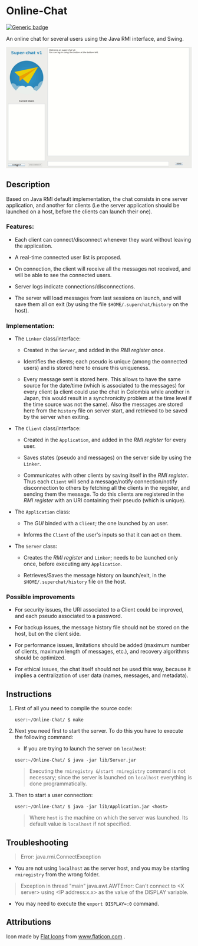 # Online-Chat

[![Generic badge](https://img.shields.io/badge/license-Unlicense-green.svg)](https://shields.io/)

An online chat for several users using the Java RMI interface, and Swing.

<p align="center">
<img src="assets/presentation_1.gif" width="550">
</p>

## Description

Based on Java RMI default implementation, the chat consists in one 
server application, and another for clients (i.e the server application 
should be launched on a host, before the clients can launch their one).

### Features:

* Each client can connect/disconnect whenever they want without leaving 
  the application.
	
* A real-time connected user list is proposed.

* On connection, the client will receive all the messages not received, 
  and will be able to see the connected users.
	
* Server logs indicate connections/disconnections.
	
* The server will load messages from last sessions on launch, and will save 
  them all on exit (by using the file `$HOME/.superchat/history` on the host).

### Implementation:

* The `Linker` class/interface:

	* Created in the `Server`, and added in the _RMI register_ once.
	
	* Identifies the clients; each pseudo is unique (among the connected users) 
      and is stored here to ensure this uniqueness.
		
	* Every message sent is stored here. This allows to have the same source
	  for the date/time (which is associated to the messages) for every client
	  (a client could use the chat in Colombia while another in Japan, this 
	  would result in a synchronicity problem at the time level if the time source
	  was not the same).
	  Also the messages are stored here from the `history` file on server start,
	  and retrieved to be saved by the server when exiting.
		
* The `Client` class/interface:

	* Created in the `Application`, and added in the _RMI register_ for every user.

	* Saves states (pseudo and messages) on the server side by using the `Linker`. 

	* Communicates with other clients by saving itself in the _RMI register_. 
      Thus each `Client` will send a message/notify connection/notify disconnection 
      to others by fetching all the clients in the register, and sending them 
      the message. To do this clients are registered in the _RMI register_ with an 
	  URI containing their pseudo (which is unique). 
	
* The `Application` class:

	* The _GUI_ binded with a `Client`; the one launched by an user.

	* Informs the `Client` of the user's inputs so that it can act on them.
	
* The `Server` class:

	* Creates the _RMI register_ and `Linker`; needs to be launched only once,
	  before executing any `Application`.
	
	* Retrieves/Saves the message history on launch/exit, in the 
	  `$HOME/.superchat/history` file on the host.

### Possible improvements

* For security issues, the URI associated to a Client could be improved,
  and each pseudo associated to a password. 

* For backup issues, the message history file should not be stored on the
  host, but on the client side.

* For performance issues, limitations should be added (maximum number of clients,
  maximum length of messages, etc.), and recovery algorithms should be optimized.

* For ethical issues, the chat itself should not be used this way, because
  it implies a centralization of user data (names, messages, and metadata). 

## Instructions

1. First of all you need to compile the source code:

	```console
	user:~/Online-Chat/ $ make
	```

2. Next you need first to start the server. To do this you have
  to execute the following command:

	* If you are trying to launch the server on `localhost`:

	```console
	user:~/Online-Chat/ $ java -jar lib/Server.jar 
	```

	> Executing the `rmiregistry &`/`start rmiregistry` command is not necessary; 
	since the server is launched on `localhost` everything is done programmatically. 

3. Then to start a user connection:

	```console
	user:~/Online-Chat/ $ java -jar lib/Application.jar <host> 

	```

	> Where `host` is the machine on which the server was launched. Its
	default value is `localhost` if not specified.

## Troubleshooting

> Error: java.rmi.ConnectException

* You are not using `localhost` as the server host, and you may be 
  starting `rmiregistry` from the wrong folder.

> Exception in thread "main" java.awt.AWTError: Can't connect to \<X server\> 
  using \<IP address:x.x\> as the value of the DISPLAY variable.

* You may need to execute the `export DISPLAY=:0` command.

## Attributions

<div>
Icon made by 
<a href="https://www.flaticon.com/authors/flat-icons" title="Flat Icons">Flat Icons</a> 
from 
<a href="https://www.flaticon.com/" title="Flaticon">www.flaticon.com</a>
.
</div>
